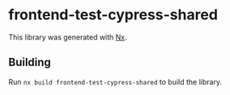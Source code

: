 # frontend-test-cypress-shared

This library was generated with [Nx](https://nx.dev).

## Building

Run `nx build frontend-test-cypress-shared` to build the library.
